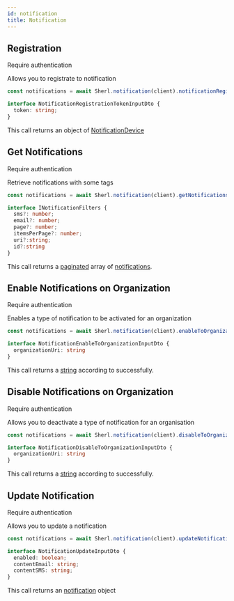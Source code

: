 ```yaml
---
id: notification
title: Notification
---
```


## Registration

<span class="badge badge--warning">Require authentication</span>

Allows you to registrate to notification

```ts
const notifications = await Sherl.notification(client).notificationRegistration(data: NotificationRegistrationTokenInputDto);
```

```ts
interface NotificationRegistrationTokenInputDto {
  token: string;
}
```

This call returns an object of [NotificationDevice](notification-types#notificationdevice)

## Get Notifications

<span class="badge badge--warning">Require authentication</span>

Retrieve notifications with some tags

```ts
const notifications = await Sherl.notification(client).getNotifications(filters: INotificationFilters);
```

```ts
interface INotificationFilters {
  sms?: number;
  email?: number;
  page?: number;
  itemsPerPage?: number;
  uri?:string;
  id?:string
}
```

This call returns a [paginated](pagination) array of [notifications](notification-types#notificationdevice).

## Enable Notifications on Organization
<span class="badge badge--warning">Require authentication</span>

Enables a type of notification to be activated for an organization

```ts
const notifications = await Sherl.notification(client).enableToOrganization(data: NotificationEnableToOrganizationInputDto, id: string);
```

```ts
interface NotificationEnableToOrganizationInputDto {
  organizationUri: string
} 
```

This call returns a [string](notification-types#notification-enabled-on-the-organization) according to successfully. 

## Disable Notifications on Organization

<span class="badge badge--warning">Require authentication</span>

Allows you to deactivate a type of notification for an organisation

```ts
const notifications = await Sherl.notification(client).disableToOrganization(data: NotificationDisableToOrganizationInputDto, id: string);
```

```ts
interface NotificationDisableToOrganizationInputDto {
  organizationUri: string
} 
```

This call returns a [string](notification-types#notification-disabled-on-the-organization) according to successfully. 

## Update Notification 

<span class="badge badge--warning">Require authentication</span>

Allows you to update a notification

```ts
const notifications = await Sherl.notification(client).updateNotification(data: NotificationUpdateInputDto, id: string);
```

```ts
interface NotificationUpdateInputDto {
  enabled: boolean;
  contentEmail: string;
  contentSMS: string;
}
```

This call returns an [notification](notification-types) object